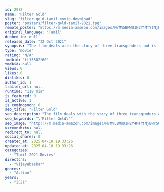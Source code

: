 ```yaml
---
id: 2982
name: "Filter Gold"
slug: "filter-gold-tamil-movie-download"
poster: "posters/filter-gold-tamil-2021.jpg"
remote_poster: "https://m.media-amazon.com/images/M/MV5BMWU1N2Y4MTYtNjEwYS00Yzk1LTg2OGUtYjRmNzZkNDZlMGNkXkEyXkFqcGdeQXVyMTM1NjQ2OTI2._V1_SX300.jpg"
original_language: "Tamil"
dubbed_in: null
released_date: "22 Oct 2021"
synopsis: "The film deals with the story of three transgenders and is the first-of-its-kind commercial action movie that has transgenders playing lead roles."
type: "movie"
rating: "N/A"
imdbid: "tt15502260"
tmdbid: null
views: 0
likes: 0
dislikes: 0
author_id: 1
trailer_url: null
runtime: "118 min"
is_featured: 0
is_active: 1
is_comingsoon: 0
seo_title: "Filter Gold"
seo_description: "The film deals with the story of three transgenders and is the first-of-its-kind commercial action movie that has transgenders playing lead roles."
seo_keywords: "\"Filter Gold\""
seo_image: "https://m.media-amazon.com/images/M/MV5BMWU1N2Y4MTYtNjEwYS00Yzk1LTg2OGUtYjRmNzZkNDZlMGNkXkEyXkFqcGdeQXVyMTM1NjQ2OTI2._V1_SX300.jpg"
screenshots: null
redirect_to: null
social_shares: 0
created_at: 2025-04-10 19:33:26
updated_at: 2025-04-10 19:33:26
categories:
  - "Tamil 2021 Movies"
directors:
  - "Vijayabaskar"
genres:
  - "Action"
years:
  - "2021"
---
```

